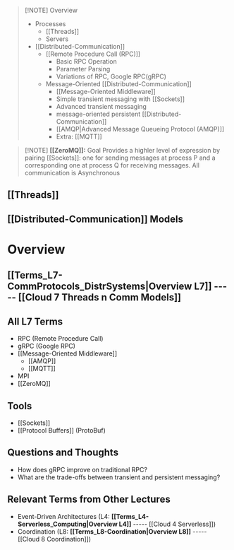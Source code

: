 

> [!NOTE] Overview
> - Processes
> 	- [[Threads]]
> 	- Servers
> - [[Distributed-Communication]]
> 	- [[Remote Procedure Call (RPC)]]
> 		- Basic RPC Operation
> 		- Parameter Parsing
> 		- Variations of RPC, Google RPC(gRPC)
> 	- Message-Oriented [[Distributed-Communication]]
> 		- [[Message-Oriented Middleware]]
> 		- Simple transient messaging with [[Sockets]]
> 		- Advanced transient messaging
> 		- message-oriented persistent [[Distributed-Communication]]
> 		- [[AMQP|Advanced Message Queueing Protocol (AMQP)]]
> 		- Extra: [[MQTT]]

> [!NOTE] **[[ZeroMQ]]:** Goal
> Provides a highler level of expression by pairing [[Sockets]]: one for sending messages at process P and a corresponding one at process Q for receiving messages. All communication is Asynchronous

## [[Threads]]

## [[Distributed-Communication]] Models

# Overview
## **[[Terms_L7-CommProtocols_DistrSystems|Overview L7]]** ----- [[Cloud 7 Threads n Comm Models]]
## All L7 Terms
- RPC (Remote Procedure Call)
- gRPC (Google RPC)
- [[Message-Oriented Middleware]]
    - [[AMQP]]
    - [[MQTT]]
- MPI
- [[ZeroMQ]]
## Tools
- [[Sockets]]
- [[Protocol Buffers]] (ProtoBuf)
## Questions and Thoughts
- How does gRPC improve on traditional RPC?
- What are the trade-offs between transient and persistent messaging?
## Relevant Terms from Other Lectures
- Event-Driven Architectures (L4: **[[Terms_L4-Serverless_Computing|Overview L4]]** ----- [[Cloud 4 Serverless]])
- Coordination (L8: **[[Terms_L8-Coordination|Overview L8]]** ----- [[Cloud 8 Coordination]])
